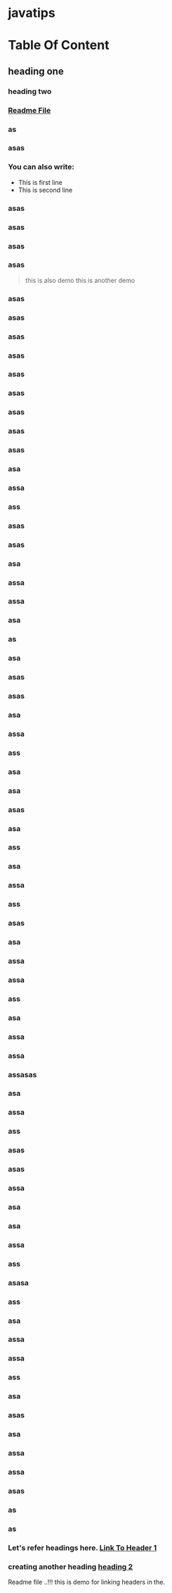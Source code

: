 # javatips


# Table Of Content
## heading one
### heading two
### [Readme File](#readme-file)
### as
### asas
### You can also write:
- This is first line
- This is second line
### asas
### asas
### asas
### asas
> this is also demo
> this is another demo
### asas
### asas
### asas
### asas
### asas
### asas
### asas
### asas
### asas
### asa
### assa
### ass
### asas
### asas
### asa
### assa
### assa
### asa
### as
### asa
### asas
### asas
### asa
### assa
### ass
### asa
### asa
### asas
### asa
### ass
### asa
### assa
### ass
### asas
### asa
### assa
### assa
### ass
### asa
### assa
### assa
### assasas
### asa
### assa
### ass
### asas
### asas
### assa
### asa
### asa
### assa
### ass
### asasa
### ass
### asa
### assa
### assa
### ass
### asa
### asas
### asa
### assa
### assa
### asas
### as
### as 
  
### Let's refer headings here. [Link To Header 1](#heading-one)
### creating another heading [heading 2](#heading-two)

Readme file ..!!! this is demo for linking headers in the. 
